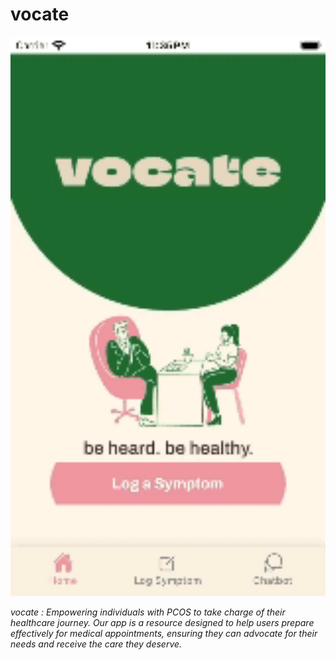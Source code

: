 # vocate
<img src="assets/vocate.gif" alt="Demo of Feature" width="800">


*vocate : Empowering individuals with PCOS to take charge of their healthcare journey. Our app is a resource designed to help users prepare effectively for medical appointments, ensuring they can advocate for their needs and receive the care they deserve.*

